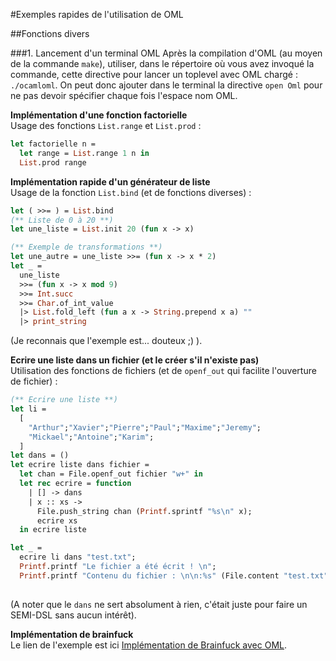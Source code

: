 #Exemples rapides de l'utilisation de OML

##Fonctions divers

###1. Lancement d'un terminal OML
Après la compilation d'OML (au moyen de la commande `make`), utiliser, dans le répertoire où vous avez invoqué la commande, cette directive pour lancer un toplevel avec OML chargé : `./ocamloml`.  On peut donc ajouter dans le terminal la directive `open Oml` pour ne pas devoir spécifier chaque fois l'espace nom OML.

**Implémentation d'une fonction factorielle**  
Usage des fonctions `List.range` et `List.prod` :

```ocaml
let factorielle n =
  let range = List.range 1 n in 
  List.prod range
```

**Implémentation rapide d'un générateur de liste**  
Usage de la fonction `List.bind` (et de fonctions diverses) :

```ocaml
let ( >>= ) = List.bind
(** Liste de 0 à 20 **)
let une_liste = List.init 20 (fun x -> x)

(** Exemple de transformations **)
let une_autre = une_liste >>= (fun x -> x * 2)
let _ =
  une_liste 
  >>= (fun x -> x mod 9) 
  >>= Int.succ
  >>= Char.of_int_value
  |> List.fold_left (fun a x -> String.prepend x a) ""
  |> print_string

```

(Je reconnais que l'exemple est... douteux ;) ).

**Ecrire une liste dans un fichier (et le créer s'il n'existe pas)**  
Utilisation des fonctions de fichiers (et de `openf_out` qui facilite l'ouverture de fichier) :

```ocaml
(** Ecrire une liste **)
let li = 
  [
    "Arthur";"Xavier";"Pierre";"Paul";"Maxime";"Jeremy";
    "Mickael";"Antoine";"Karim";
  ]
let dans = ()
let ecrire liste dans fichier = 
  let chan = File.openf_out fichier "w+" in 
  let rec ecrire = function 
    | [] -> dans
    | x :: xs -> 
      File.push_string chan (Printf.sprintf "%s\n" x);
      ecrire xs
  in ecrire liste

let _ = 
  ecrire li dans "test.txt";
  Printf.printf "Le fichier a été écrit ! \n"; 
  Printf.printf "Contenu du fichier : \n\n:%s" (File.content "test.txt")
  
```
(A noter que le `dans` ne sert absolument à rien, c'était juste pour faire un SEMI-DSL sans aucun intérêt).

**Implémentation de brainfuck**  
Le lien de l'exemple est ici [Implémentation de Brainfuck avec OML](https://github.com/nukiFW/Articles/blob/master/BrainfuckOml/index.md).